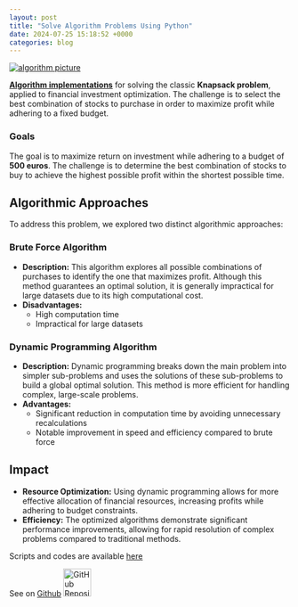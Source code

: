 ```yaml
---
layout: post
title: "Solve Algorithm Problems Using Python"
date: 2024-07-25 15:18:52 +0000
categories: blog
---
```


[![algorithm picture](https://raw.githubusercontent.com/hericlibong/Solve_algorithme_problems/main/medias/algologo.png)](https://github.com/hericlibong/Solve_algorithme_problems)

[**Algorithm implementations**](https://github.com/hericlibong/Solve_algorithme_problems) for solving the classic **Knapsack problem**, applied to financial investment optimization. The challenge is to select the best combination of stocks to purchase in order to maximize profit while adhering to a fixed budget.

### Goals
The goal is to maximize return on investment while adhering to a budget of **500 euros**. The challenge is to determine the best combination of stocks to buy to achieve the highest possible profit within the shortest possible time.


## Algorithmic Approaches

To address this problem, we explored two distinct algorithmic approaches:

### Brute Force Algorithm

- **Description:** This algorithm explores all possible combinations of purchases to identify the one that maximizes profit. Although this method guarantees an optimal solution, it is generally impractical for large datasets due to its high computational cost.
- **Disadvantages:**
  - High computation time
  - Impractical for large datasets

### Dynamic Programming Algorithm

- **Description:** Dynamic programming breaks down the main problem into simpler sub-problems and uses the solutions of these sub-problems to build a global optimal solution. This method is more efficient for handling complex, large-scale problems.
- **Advantages:**
  - Significant reduction in computation time by avoiding unnecessary recalculations
  - Notable improvement in speed and efficiency compared to brute force


## Impact

- **Resource Optimization:** Using dynamic programming allows for more effective allocation of financial resources, increasing profits while adhering to budget constraints.
- **Efficiency:** The optimized algorithms demonstrate significant performance improvements, allowing for rapid resolution of complex problems compared to traditional methods.


Scripts and codes are available [here](https://github.com/hericlibong/Solve_algorithme_problems)

See on [Github](https://github.com/hericlibong/Solve_algorithme_problems)
<a href="https://github.com/hericlibong/Solve_algorithme_problems">
    <img src="https://github.githubassets.com/images/modules/logos_page/GitHub-Mark.png" alt="GitHub Repository" width="50" height="50"/>
</a>
